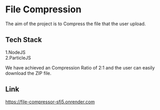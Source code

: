 # File Compression

The aim of the project is to Compress the file that the user upload.</br>
## Tech Stack</br>
1.NodeJS</br>
2.ParticleJS</br>

We have achieved an Compression Ratio of 2:1 and the user can easily download the ZIP file.

## Link
https://file-compressor-sfj5.onrender.com

